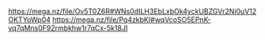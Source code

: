 https://mega.nz/file/Ov5T0Z6R#WNs0dILH3EbLxbOk4yckUBZGVr2Ni0uV12OKTYoWp04
https://mega.nz/file/Pq4zkbKI#wqVcoSO5EPnK-vq7qMns0F92rmbkhw1r7qCx-5k18JI
